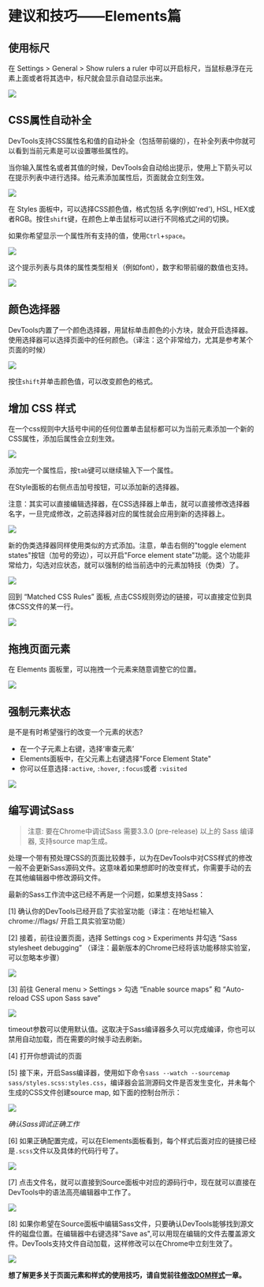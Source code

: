 # 建议和技巧——Elements篇

## 使用标尺
在 Settings > General > Show rulers a ruler 中可以开启标尺，当鼠标悬浮在元素上面或者将其选中，标尺就会显示自动显示出来。

![](https://developer.chrome.com/devtools/docs/tips-and-tricks/image_53.png)


## CSS属性自动补全
DevTools支持CSS属性名和值的自动补全（包括带前缀的），在补全列表中你就可以看到当前元素是可以设置哪些属性的。

当你输入属性名或者其值的时候，DevTools会自动给出提示，使用上下箭头可以在提示列表中进行选择。给元素添加属性后，页面就会立刻生效。

![](https://developer.chrome.com/devtools/docs/tips-and-tricks/image_55.png)

在 Styles 面板中，可以选择CSS颜色值，格式包括 名字(例如'red'), HSL, HEX或者RGB。按住`shift`键，在颜色上单击鼠标可以进行不同格式之间的切换。

如果你希望显示一个属性所有支持的值，使用`Ctrl`+`space`。

![](https://developer.chrome.com/devtools/docs/tips-and-tricks/image_56.png)

这个提示列表与具体的属性类型相关（例如font），数字和带前缀的数值也支持。

![](https://developer.chrome.com/devtools/docs/tips-and-tricks/image_57.png)

## 颜色选择器
DevTools内置了一个颜色选择器，用鼠标单击颜色的小方块，就会开启选择器。使用选择器可以选择页面中的任何颜色。（译注：这个非常给力，尤其是参考某个页面的时候）

![](https://developer.chrome.com/devtools/docs/tips-and-tricks/colorpickercanary.png)

按住`shift`并单击颜色值，可以改变颜色的格式。

## 增加 CSS 样式
在一个css规则中大括号中间的任何位置单击鼠标都可以为当前元素添加一个新的CSS属性，添加后属性会立刻生效。

![](https://developer.chrome.com/devtools/docs/tips-and-tricks/image_60.png)

添加完一个属性后，按`tab`键可以继续输入下一个属性。

在Style面板的右侧点击加号按钮，可以添加新的选择器。

注意：其实可以直接编辑选择器，在CSS选择器上单击，就可以直接修改选择器名字，一旦完成修改，之前选择器对应的属性就会应用到新的选择器上。

![](https://developer.chrome.com/devtools/docs/tips-and-tricks/image_62.png)

新的伪类选择器同样使用类似的方式添加。注意，单击右侧的"toggle element states"按钮（加号的旁边），可以开启"Force element state"功能。这个功能非常给力，勾选对应状态，就可以强制的给当前选中的元素加特技（伪类）了。

![](https://developer.chrome.com/devtools/docs/tips-and-tricks/image_64.png)

回到 “Matched CSS Rules” 面板, 点击CSS规则旁边的链接，可以直接定位到具体CSS文件的某一行。

![](https://developer.chrome.com/devtools/docs/tips-and-tricks/image_65.png)

## 拖拽页面元素
在 Elements 面板里，可以拖拽一个元素来随意调整它的位置。

![](https://developer.chrome.com/devtools/docs/tips-and-tricks/image_66.png)

## 强制元素状态
是不是有时希望强行的改变一个元素的状态?

+ 在一个子元素上右键，选择‘审查元素’
+ Elements面板中，在父元素上右键选择"Force Element State"
+ 你可以任意选择`:active`, `:hover`, `:focus`或者 `:visited`

![](https://developer.chrome.com/devtools/docs/tips-and-tricks/image_67.png)

## 编写调试Sass

> 注意: 要在Chrome中调试Sass 需要3.3.0 (pre-release) 以上的 Sass 编译器, 支持source map生成。

处理一个带有预处理CSS的页面比较棘手，以为在DevTools中对CSS样式的修改一般不会更新Sass源码文件。这意味着如果想即时的改变样式，你需要手动的去在其他编辑器中修改源码文件。

最新的Sass工作流中这已经不再是一个问题，如果想支持Sass：

[1] 确认你的DevTools已经开启了实验室功能（译注：在地址栏输入 chrome://flags/ 开启工具实验室功能）

[2] 接着，前往设置页面，选择 Settings cog > Experiments 并勾选 “Sass stylesheet debugging” （译注：最新版本的Chrome已经将该功能移除实验室，可以忽略本步骤）

![](https://developer.chrome.com/devtools/docs/tips-and-tricks/stylesheetdebugging.png)

[3] 前往 General menu > Settings > 勾选 “Enable source maps” 和 “Auto-reload CSS upon Sass save”

![](https://developer.chrome.com/devtools/docs/tips-and-tricks/autoreload.png)

timeout参数可以使用默认值。这取决于Sass编译器多久可以完成编译，你也可以禁用自动加载，而在需要的时候手动去刷新。

[4] 打开你想调试的页面

[5] 接下来，开启Sass编译器，使用如下命令`sass --watch --sourcemap sass/styles.scss:styles.css`，编译器会监测源码文件是否发生变化，并未每个生成的CSS文件创建source map,
如下面的控制台所示：

![](https://developer.chrome.com/devtools/docs/tips-and-tricks/image_70.png)

*确认Sass调试正确工作* 

[6] 如果正确配置完成，可以在Elements面板看到，每个样式后面对应的链接已经是`.scss`文件以及具体的代码行号了。

![](https://developer.chrome.com/devtools/docs/tips-and-tricks/image_71.png)

[7] 点击文件名，就可以直接到Source面板中对应的源码行中，现在就可以直接在DevTools中的语法高亮编辑器中工作了。

![](https://developer.chrome.com/devtools/docs/tips-and-tricks/image_72.jpg)

[8] 如果你希望在Source面板中编辑Sass文件，只要确认DevTools能够找到源文件的磁盘位置。在编辑器中右键选择"Save as",可以用现在编辑的文件去覆盖源文件。DevTools支持文件自动加载，这样修改可以在Chrome中立刻生效了。


![](https://developer.chrome.com/devtools/docs/tips-and-tricks/image_73.png)


**想了解更多关于页面元素和样式的使用技巧，请自觉前往[修改DOM样式](https://developer.chrome.com/devtools/docs/dom-and-styles)一章。**
